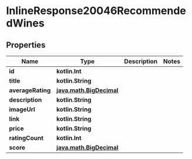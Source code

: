 
# InlineResponse20046RecommendedWines

## Properties
Name | Type | Description | Notes
------------ | ------------- | ------------- | -------------
**id** | **kotlin.Int** |  | 
**title** | **kotlin.String** |  | 
**averageRating** | [**java.math.BigDecimal**](java.math.BigDecimal.md) |  | 
**description** | **kotlin.String** |  | 
**imageUrl** | **kotlin.String** |  | 
**link** | **kotlin.String** |  | 
**price** | **kotlin.String** |  | 
**ratingCount** | **kotlin.Int** |  | 
**score** | [**java.math.BigDecimal**](java.math.BigDecimal.md) |  | 



